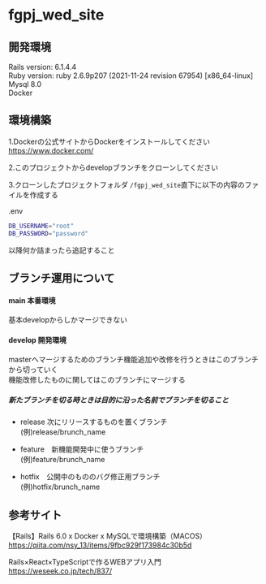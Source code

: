 # fgpj_wed_site

## 開発環境

Rails version: 6.1.4.4  
Ruby version: ruby 2.6.9p207 (2021-11-24 revision 67954) [x86_64-linux]  
Mysql 8.0  
Docker  

## 環境構築

1.Dockerの公式サイトからDockerをインストールしてください  
https://www.docker.com/

2.このプロジェクトからdevelopブランチをクローンしてください  

3.クローンしたプロジェクトフォルダ  ```/fgpj_wed_site```直下に以下の内容のファイルを作成する

.env  
```bash
DB_USERNAME="root"
DB_PASSWORD="password"
```
以降何か詰まったら追記すること　　

## ブランチ運用について

#### main 本番環境　　　
基本developからしかマージできない　　　

#### develop 開発環境　　
masterへマージするためのブランチ機能追加や改修を行うときはこのブランチから切っていく  
機能改修したものに関してはこのブランチにマージする

##### 新たブランチを切る時ときは目的に沿った名前でブランチを切ること  

* release 次にリリースするものを置くブランチ  
(例)release/brunch_name  

* feature　新機能開発中に使うブランチ  
(例)feature/brunch_name  

* hotfix　公開中のもののバグ修正用ブランチ  
(例)hotfix/brunch_name  

## 参考サイト

【Rails】Rails 6.0 x Docker x MySQLで環境構築（MACOS）  
https://qiita.com/nsy_13/items/9fbc929f173984c30b5d

Rails×React×TypeScriptで作るWEBアプリ入門
https://weseek.co.jp/tech/837/

